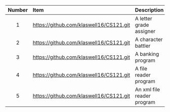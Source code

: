  | Number | Item | Description |
 | :---:  | :--- | :---        |
 | 1      |   https://github.com/klaswell16/CS121.git   | A letter grade assigner|
 | 2      |   https://github.com/klaswell16/CS121.git   | A character battler |
 | 3      | https://github.com/klaswell16/CS121.git | A banking program |
 | 4      | https://github.com/klaswell16/CS121.git | A file reader program |
 | 5      | https://github.com/klaswell16/CS121.git | An xml file reader program |
<!---
klaswell16/klaswell16 is a ✨ special ✨ repository because its `README.md` (this file) appears on your GitHub profile.
You can click the Preview link to take a look at your changes.
--->
